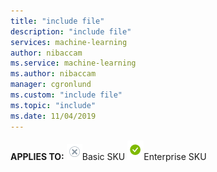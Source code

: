 ```yaml
---
title: "include file"
description: "include file"
services: machine-learning
author: nibaccam
ms.service: machine-learning
ms.author: nibaccam
manager: cgronlund
ms.custom: "include file"
ms.topic: "include"
ms.date: 11/04/2019
---
```



<Token>**APPLIES TO:** ![no](media/aml-applies-to-skus/no.png)Basic SKU ![yes](media/aml-applies-to-skus/yes.png)Enterprise SKU  </Token>